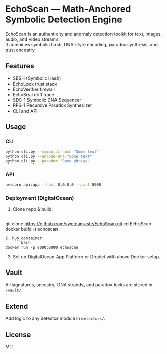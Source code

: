 # EchoScan — Math-Anchored Symbolic Detection Engine

EchoScan is an authenticity and anomaly detection toolkit for text, images, audio, and video streams.  
It combines symbolic hash, DNA-style encoding, paradox synthesis, and trust ancestry.

## Features

- SBSH (Symbolic Hash)
- EchoLock trust stack
- EchoVerifier firewall
- EchoSeal drift trace
- SDS-1 Symbolic DNA Sequencer
- RPS-1 Recursive Paradox Synthesizer
- CLI and API

## Usage

### CLI
```bash
python cli.py --symbolic-hash "Some text"
python cli.py --encode-dna "Some text"
python cli.py --paradox "Some phrase"
```

### API
```bash
uvicorn api:app --host 0.0.0.0 --port 8000
```

### Deployment (DigitalOcean)
1. Clone repo & build:
    ```bash
git clone https://github.com/swetnamaste/EchoScan.git
cd EchoScan
docker build -t echoscan .
```
2. Run container:
    ```bash
docker run -p 8000:8000 echoscan
```
3. Set up DigitalOcean App Platform or Droplet with above Docker setup.

## Vault
All signatures, ancestry, DNA strands, and paradox locks are stored in `/vault/`.

## Extend
Add logic to any detector module in `detectors/`.

## License
MIT